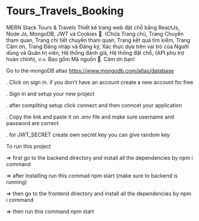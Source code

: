 # Tours_Travels_Booking
MERN Stack Tours & Travels Thiết kế trang web đặt chỗ bằng ReactJs, Node Js, MongoDB, JWT và Cookies 💪. (Chứa Trang chủ, Trang Chuyến tham quan, Trang chi tiết chuyến tham quan, Trang kết quả tìm kiếm, Trang Cảm ơn, Trang Đăng nhập và Đăng ký, Xác thực dựa trên vai trò của Người dùng và Quản trị viên, Hệ thống đánh giá, Hệ thống đặt chỗ, (API phụ trợ hoàn chỉnh), v.v. Bao gồm Mã nguồn 🎁. Cảm ơn bạn!

Go to the mongoDB atlas https://www.mongodb.com/atlas/database 

   . Click on sign in. if you don't have an account create a new account for free
   
   . Sign in and setup your new project

   . after compliting setup click connect and then conncet your application
   
   . Copy the link and paste it on .env file and make sure username and password are correct
   
   . for JWT_SECRET create own secret key you can give random key
   
To run this project

  => first go to the backend directory and install all the dependencies by npm i command
  
  => after installing run this commad npm start (make sure to backend is running)
  
  => then go to the frontend directory and install all the dependencies by npm i command
  
  => then run this command npm start
  
